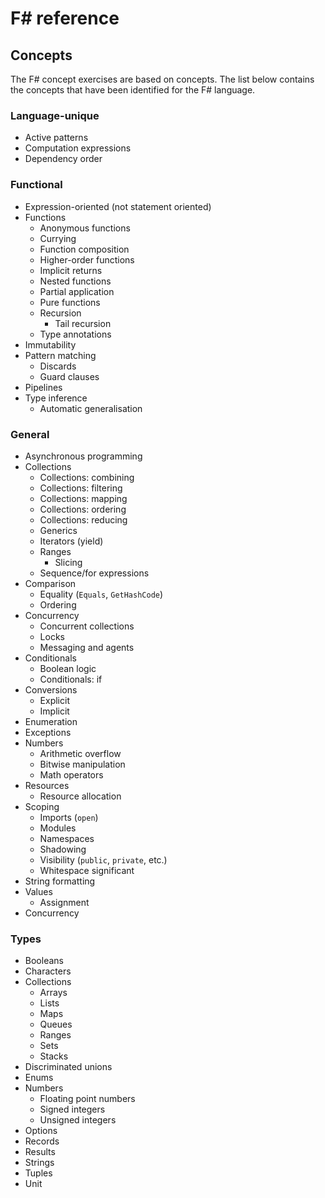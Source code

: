# F&#35; reference

## Concepts

The F# concept exercises are based on concepts. The list below contains the concepts that have been identified for the F# language.

### Language-unique

- Active patterns
- Computation expressions
- Dependency order

### Functional

- Expression-oriented (not statement oriented)
- Functions
  - Anonymous functions
  - Currying
  - Function composition
  - Higher-order functions
  - Implicit returns
  - Nested functions
  - Partial application
  - Pure functions
  - Recursion
    - Tail recursion
  - Type annotations
- Immutability
- Pattern matching
  - Discards
  - Guard clauses
- Pipelines
- Type inference
  - Automatic generalisation

### General

- Asynchronous programming
- Collections
  - Collections: combining
  - Collections: filtering
  - Collections: mapping
  - Collections: ordering
  - Collections: reducing
  - Generics
  - Iterators (yield)
  - Ranges
    - Slicing
  - Sequence/for expressions
- Comparison
  - Equality (`Equals`, `GetHashCode`)
  - Ordering
- Concurrency
  - Concurrent collections
  - Locks
  - Messaging and agents
- Conditionals
  - Boolean logic
  - Conditionals: if
- Conversions
  - Explicit
  - Implicit
- Enumeration
- Exceptions
- Numbers
  - Arithmetic overflow
  - Bitwise manipulation
  - Math operators
- Resources
  - Resource allocation
- Scoping
  - Imports (`open`)
  - Modules
  - Namespaces
  - Shadowing
  - Visibility (`public`, `private`, etc.)
  - Whitespace significant
- String formatting
- Values
  - Assignment
- Concurrency

### Types

- Booleans
- Characters
- Collections
  - Arrays
  - Lists
  - Maps
  - Queues
  - Ranges
  - Sets
  - Stacks
- Discriminated unions
- Enums
- Numbers
  - Floating point numbers
  - Signed integers
  - Unsigned integers
- Options
- Records
- Results
- Strings
- Tuples
- Unit
